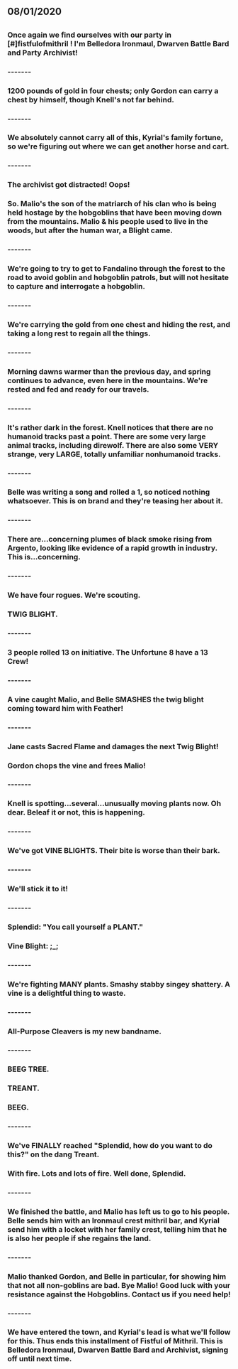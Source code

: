 ## 08/01/2020
## 
### Once again we find ourselves with our party in [#]fistfulofmithril ! I'm Belledora Ironmaul, Dwarven Battle Bard and Party Archivist!
### 
### -------
### 
### 1200 pounds of gold in four chests; only Gordon can carry a chest by himself, though Knell's not far behind.
### 
### -------
### 
### We absolutely cannot carry all of this, Kyrial's family fortune, so we're figuring out where we can get another horse and cart.
### 
### -------
### 
### The archivist got distracted! Oops!
### 
### So. Malio's the son of the matriarch of his clan who is being held hostage by the hobgoblins that have been moving down from the mountains. Malio & his people used to live in the woods, but after the human war, a Blight came.
### 
### -------
### 
### We're going to try to get to Fandalino through the forest to the road to avoid goblin and hobgoblin patrols, but will not hesitate to capture and interrogate a hobgoblin.
### 
### -------
### 
### We're carrying the gold from one chest and hiding the rest, and taking a long rest to regain all the things.
### 
### -------
### 
### Morning dawns warmer than the previous day, and spring continues to advance, even here in the mountains. We're rested and fed and ready for our travels.
### 
### -------
### 
### It's rather dark in the forest. Knell notices that there are no humanoid tracks past a point. There are some very large animal tracks, including direwolf. There are also some VERY strange, very LARGE, totally unfamiliar nonhumanoid tracks.
### 
### -------
### 
### Belle was writing a song and rolled a 1, so noticed nothing whatsoever. This is on brand and they're teasing her about it.
### 
### -------
### 
### There are...concerning plumes of black smoke rising from Argento, looking like evidence of a rapid growth in industry. This is...concerning.
### 
### -------
### 
### We have four rogues. We're scouting. 
### 
### TWIG BLIGHT.
### 
### -------
### 
### 3 people rolled 13 on initiative. The Unfortune 8 have a 13 Crew! 
### 
### -------
### 
### A vine caught Malio, and Belle SMASHES the twig blight coming toward him with Feather!
### 
### -------
### 
### Jane casts Sacred Flame and damages the next Twig Blight!
### Gordon chops the vine and frees Malio!
### 
### -------
### 
### Knell is spotting...several...unusually moving plants now. Oh dear. Beleaf it or not, this is happening.
### 
### -------
### 
### We've got VINE BLIGHTS. Their bite is worse than their bark.
### 
### -------
### 
### We'll stick it to it!
### 
### -------
### 
### Splendid: "You call yourself a PLANT."
### Vine Blight:  ;_; 
### 
### -------
### 
### We're fighting MANY plants. Smashy stabby singey shattery. A vine is a delightful thing to waste.
### 
### -------
### 
### All-Purpose Cleavers is my new bandname.
### 
### -------
### 
### BEEG TREE. 
### 
### TREANT.
### 
### BEEG.
### 
### -------
### 
### We've FINALLY reached "Splendid, how do you want to do this?" on the dang Treant.
### 
### With fire. Lots and lots of fire. Well done, Splendid.
### 
### -------
### 
### We finished the battle, and Malio has left us to go to his people. Belle sends him with an Ironmaul crest mithril bar, and Kyrial send him with a locket with her family crest, telling him that he is also her people if she regains the land.
### 
### -------
### 
### Malio thanked Gordon, and Belle in particular, for showing him that not all non-goblins are bad. Bye Malio! Good luck with your resistance against the Hobgoblins. Contact us if you need help! 
### 
### -------
### 
### We have entered the town, and Kyrial's lead is what we'll follow for this. Thus ends this installment of Fistful of Mithril. This is Belledora Ironmaul, Dwarven Battle Bard and Archivist, signing off until next time. 
